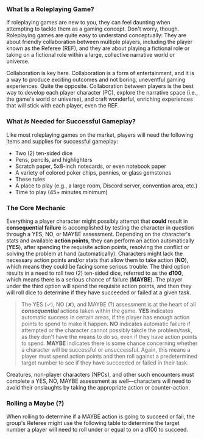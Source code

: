 ### What Is a Roleplaying Game?
If roleplaying games are new to you, they can feel daunting when attempting to tackle them as a gaming concept. Don't worry, though. Roleplaying games are quite easy to understand conceptually: They are about friendly collaboration between multiple players, including the player known as the Referee (REF), and they are about playing a fictional role or taking on a fictional role within a large, collective narrative world or universe. 

Collaboration is key here. Collaboration is a form of entertainment, and it is a way to produce exciting outcomes and not boring, uneventful gaming experiences. Quite the opposite. Collaboration between players is the best way to develop each player character (PC), explore the narrative space (i.e., the game's world or universe), and craft wonderful, enriching experiences that will stick with each player, even the REF. 

### What *Is* Needed for Successful Gameplay?
Like most roleplaying games on the market, players will need the following items and supplies for successful gameplay:
- Two (2) ten-sided dice
- Pens, pencils, and highlighters
- Scratch paper, 5x8-inch notecards, or even notebook paper
- A variety of colored poker chips, pennies, or glass gemstones
- These rules
- A place to play (e.g., a large room, Discord server, convention area, etc.)
- Time to play (45+ minutes minimum)

### The Core Mechanic
Everything a player character might possibly attempt that **could** result in **consequential failure** is accomplished by testing the character in question through a YES, NO, or MAYBE assessment. Depending on the character's stats and available **action points**, they can perform an action automatically (**YES**), after spending the requisite action points, resolving the conflict or solving the problem at hand (automatically). Characters might lack the necessary action points and/or stats that allow them to take action (**NO**), which means they could be facing some serious trouble. The third option results in a need to roll two (2) ten-sided dice, referred to as the **d100**, which means there is a serious chance of failure (**MAYBE**). The player under the third option will spend the requisite action points, and then they will roll dice to determine if they have succeeded or failed at a given task. 

> The YES (✓), NO (✘), and MAYBE (?) assessment is at the heart of all ***consequential*** actions taken within the game. **YES** indicates automatic success in certain areas, if the player has enough action points to spend to make it happen. **NO** indicates automatic failure if attempted or the character cannot possibly takcle the problem/task, as they don't have the means to do so, even if they have action points to spend. **MAYBE** indicates there is some chance concerning whether a character will be successful or unsuccessful. Again, this means a player must spend action points and then roll against a predetermined target number to see if they have succeeded or failed in their task. 

Creatures, non-player characters (NPCs), and other such encounters must complete a YES, NO, MAYBE assessment as well—characters will need to avoid their onslaughts by taking the appropriate action or counter-action. 

### Rolling a Maybe (?)
When rolling to determine if a MAYBE action is going to succeed or fail, the group's Referee might use the following table to determine the target number a player will need to roll under or equal to on a d100 to succeed.


